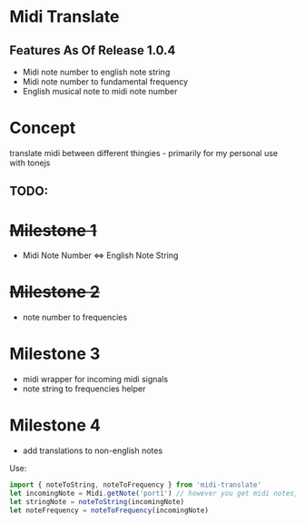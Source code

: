 # Midi Translate

## Features As Of Release 1.0.4

- Midi note number to english note string
- Midi note number to fundamental frequency
- English musical note to midi note number

# Concept

translate midi between different thingies - primarily for my personal use with tonejs

## TODO:

# ~~Milestone 1~~

- Midi Note Number <=> English Note String

# ~~Milestone 2~~

- note number to frequencies

# Milestone 3

- midi wrapper for incoming midi signals
- note string to frequencies helper

# Milestone 4

- add translations to non-english notes

Use:

```js
import { noteToString, noteToFrequency } from 'midi-translate'
let incomingNote = Midi.getNote('port1') // however you get midi notes, do that
let stringNote = noteToString(incomingNote)
let noteFrequency = noteToFrequency(incomingNote)
```
